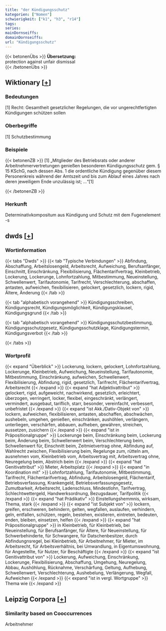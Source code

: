 ```yaml
---
title: "der Kündigungsschutz"
kategorien: ["Nomen"]
schwierigkeit: ["k1", "h3", "r14"]
tags:
series:
mainDornseiffs:
domainDornseiffs:
url: "Kündigungsschutz"
---
```


{{< betonenÜbs >}}
**Übersetzung:**  
protection against unfair  dismissal  
{{< /betonenÜbs >}}

## Wiktionary [[+](https://de.wiktionary.org/wiki/Kündigungsschutz)]

### Bedeutungen
[1] Recht: Gesamtheit gesetzlicher Regelungen, die vor ungerechtfertigten Kündigungen schützen sollen  

### Oberbegriffe
[1] Schutzbestimmung  

### Beispiele
{{< betonenZB >}}
[1] „Mitglieder des Betriebsrats oder anderer Arbeitnehmervertretungen genießen besonderen Kündigungsschutz gem. § 15 KSchG, nach dessen Abs. 1 die ordentliche Kündigung gegenüber diesem Personenkreis während der Amtszeit und bis zum Ablauf eines Jahres nach deren jeweiligem Ende unzulässig ist; …“[1]  

{{< /betonenZB >}}
### Herkunft
Determinativkompositum aus Kündigung und Schutz mit dem Fugenelement -s  



## dwds [[+](https://www.dwds.de/wb/Kündigungsschutz)]

### Wortinformation
{{< tabs "Dwds" >}}
{{< tab "Typische Verbindungen" >}}
Abfindung, Abschaffung, Arbeitslosengeld, Arbeitsrecht, Aufweichung, Berufsanfänger, Einschnitt, Einschränkung, Flexibilisierung, Flächentarifvertrag, Kleinbetrieb, Lockerung, Lockerunge, Lohnfortzahlung, Mitbestimmung, Neueinstellung, Schwellenwert, Tarifautonomie, Tarifrecht, Verschlechterung, abschaffen, antasten, aufweichen, flexibilisieren, gelockert, gesetzlich, lockern, rigid, Ältere, Änderung
{{< /tab >}}

{{< tab "alphabetisch vorangehend" >}}
Kündigungsschreiben, Kündigungsrecht, Kündigungsmöglichkeit, Kündigungsklausel, Kündigungsgrund
{{< /tab >}}

{{< tab "alphabetisch vorangehend" >}}
Kündigungsschutzbestimmung, Kündigungsschutzgesetz, Kündigungsschutzklage, Kündigungstermin, Kündigungsverbot
{{< /tab >}}

{{< /tabs >}}

### Wortprofil
{{< expand "Überblick" >}} Lockerung, lockern, gelockert, Lohnfortzahlung, Lockerunge, Kleinbetrieb, Aufweichung, Neueinstellung, Tarifautonomie, Mitbestimmung, Einschränkung, aufweichen, Schwellenwert, Flexibilisierung, Abfindung, rigid, gesetzlich, Tarifrecht, Flächentarifvertrag, Arbeitsrecht {{< /expand >}}
{{< expand "hat Adjektivattribut" >}} gelockert, rigid, aufgeweicht, nachwirkend, gesetzlich, erleichtert, überzogen, verringert, locker, flexibel, eingeschränkt, verlängert, vermindert, ausgebaut, tariflich, starr, besonder, vereinfacht, verbessert, unbefristet {{< /expand >}}
{{< expand "ist Akk./Dativ-Objekt von" >}} lockern, aufweichen, flexibilisieren, antasten, abschaffen, abschwächen, aushebeln, umgehen, genießen, einschränken, aushöhlen, verlängern, unterliegen, verschärfen, abbauen, aufheben, gewähren, streichen, aussetzen, zusichern {{< /expand >}}
{{< expand "ist in Präpositionalgruppe" >}} Lockerunge beim, Einschränkung beim, Lockerung beim, Änderung beim, Schwellenwert beim, Verschlechterung beim, Schwellenwert für, Einschnitt beim, Zeitmietvertrag ohne, Abfindung auf, Wahlrecht zwischen, Flexibilisierung beim, Regelunge zum, rütteln am, ausnehmen vom, Kleinbetrieb vom, Arbeitsvertrag mit, Arbeitsvertrag ohne, Neuregelung beim, Abstrich beim {{< /expand >}}
{{< expand "hat Genitivattribut" >}} Mieter, Arbeitsplatz {{< /expand >}}
{{< expand "in Koordination mit" >}} Lohnfortzahlung, Tarifautonomie, Mitbestimmung, Tarifrecht, Flächentarifvertrag, Abfindung, Arbeitslosengeld, Flächentarif, Betriebsverfassung, Krankengeld, Betriebsverfassungsgesetz, Zumutbarkeit, Arbeitsrecht, Ladenschluss, Mindestlohn, Tarifvertrag, Schlechtwettergeld, Handwerksordnung, Bezugsdauer, Tarifpolitik {{< /expand >}}
{{< expand "hat Prädikativ" >}} Einstellungshemmnis, wirksam, Thema, stark {{< /expand >}}
{{< expand "ist Subjekt von" >}} lockern, greifen, erschweren, behindern, gelten, wegfallen, auslaufen, verhindern, geln, entfallen, schützen, regeln, bestehen, existieren, eintreten, bedeuten, enden, bleiben, einsetzen, helfen {{< /expand >}}
{{< expand "hat Präpositionalgruppe" >}} in Kleinbetrieb, für Kleinbetrieb, bei Neueinstellung, für Berufsanfänger, für Ältere, für Neueinstellung, für Schwerbehinderte, für Schwangere, für Datschenbesitzer, durch Abfindungnsregel, bei Kleinbetrieb, für Arbeitnehmer, für Mieter, im Arbeitsrecht, für Arbeitsverhältnis, bei Umwandlung, in Eigentumswohnung, für Angestellte, für Nutzer, für Beschäftigte {{< /expand >}}
{{< expand "ist Genitivattribut von" >}} Lockerung, Aufweichung, Einschränkung, Lockerunge, Flexibilisierung, Abschaffung, Umgehung, Neuregelung, Abbau, Aushöhlung, Rücknahme, Verschärfung, Geltung, Aufhebung, Schwellenwert, Verschlechterung, Aushebelung, Verlängerung, Wegfall, Aufweichen {{< /expand >}}
{{< expand "ist in vergl. Wortgruppe" >}} Thema wie {{< /expand >}}

## Leipzig Corpora [[+](https://corpora.uni-leipzig.de/en/res?word=Kündigungsschutz&corpusId=deu_newscrawl-public_2018)]


### Similarity based on Cooccurrences
Arbeitnehmer

